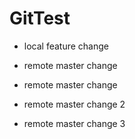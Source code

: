 # GitTest


- local feature change
- remote master change

- remote master change
- remote master change 2
- remote master change 3
